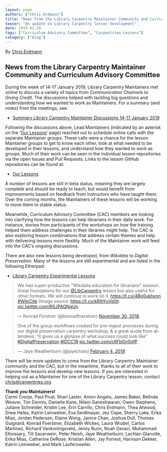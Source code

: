 ```yaml
---
layout: page
authors: ["Chris Erdmann"]
title: "News from the Library Carpentry Maintainer Community and Curriculum Advisory Committee"
teaser: "An update on Library Carpentry lesson development"
date: 2019-02-28
tags: ["Curriculum Advisory Committee", "Carpentries Lessons"]
category: ["blog"]
---
```


By [Chris Erdmann](https://twitter.com/libcce)

## News from the Library Carpentry Maintainer Community and Curriculum Advisory Committee

During the week of 14-17 January 2019, Library Carpentry Maintainers met online to discuss a variety of topics from _Communication Channels_ to _Giving Credit_. The discussions helped with tackling big questions and understanding how we wanted to work as Maintainers. For a summary (and notes) from the meetings, see:

- [Summary Library Carpentry Maintainer Discussions 14-17 January 2019](https://github.com/LibraryCarpentry/governance/blob/master/curriculum/2019-01-20-summary-maintainer-discussions.md)

Following the discussions above, Lead Maintainers (indicated by an asterisk on the '[Our Lessons](https://librarycarpentry.org/lessons/)' page) reached out to schedule online calls with the separate Maintainer groups. These calls were a chance for the lesson Maintainer groups to get to know each other, look at what needed to be developed in their lessons, and understand how they wanted to work as groups. Much of their work can be seen in the individual lesson repositories via the open Issues and Pull Requests. Links to the lesson GitHub repositories can be found at:

- [Our Lessons](https://librarycarpentry.org/lessons/)  

A number of lessons are still in beta status, meaning they are largely complete and should be ready to teach, but would benefit from improvements based on feedback from instructors who have taught them. Over the coming months, the Maintainers of these lessons will be working to move them to stable status.

Meanwhile, Curriculum Advisory Committee (CAC) members are looking into clarifying how the lessons can help librarians in their daily work. For instance, stories from participants of the workshops on how the training helped them address challenges in their libraries might help. The CAC is also exploring lesson combinations that address certain themes and help with delivering lessons more flexibly. Much of the Maintainer work will feed into the CAC’s ongoing discussions.

There are also new lessons being developed, from *Wikidata* to *Digital Preservation*. Many of the lessons are still experimental and are listed in the following Etherpad:

- [Library Carpentry Experimental Lessons](https://pad.carpentries.org/lc-experimental-lessons)

<blockquote class="twitter-tweet" data-lang="en"><p lang="en" dir="ltr">We had super-productive &quot;Wikidata education for librarians&quot; session. Great foundations for our <a href="https://twitter.com/LibCarpentry?ref_src=twsrc%5Etfw">@LibCarpentry</a> lesson but also useful for other formats. We will continue to work on it. <a href="https://t.co/4Bg0ukhxnn">https://t.co/4Bg0ukhxnn</a> <a href="https://twitter.com/hashtag/WikiCite?src=hash&amp;ref_src=twsrc%5Etfw">#WikiCite</a> (Image source: <a href="https://t.co/kRlhYuVq0t">https://t.co/kRlhYuVq0t</a>) <a href="https://t.co/RSJPAQNgUn">pic.twitter.com/RSJPAQNgUn</a></p>&mdash; Konrad Förstner (@konradfoerstner) <a href="https://twitter.com/konradfoerstner/status/1068298288028278785?ref_src=twsrc%5Etfw">November 30, 2018</a></blockquote> <script async src="https://platform.twitter.com/widgets.js" charset="utf-8"></script>
</blockquote>

<blockquote class="twitter-tweet" data-conversation="none" data-lang="en"><p lang="en" dir="ltr">One of the group workflows created for pre-ingest processes during our digital preservation carpentry workshop, &amp; a great quote from attendees: “it gives us a glimpse of what success could look like” <a href="https://twitter.com/hashtag/DigitalPreservation?src=hash&amp;ref_src=twsrc%5Etfw">#DigitalPreservation</a> <a href="https://twitter.com/hashtag/IDCC19?src=hash&amp;ref_src=twsrc%5Etfw">#IDCC19</a> <a href="https://t.co/c6FbGn0qfP">pic.twitter.com/c6FbGn0qfP</a></p>&mdash; Jaye Weatherburn (@jayechats) <a href="https://twitter.com/jayechats/status/1092269664585957376?ref_src=twsrc%5Etfw">February 4, 2019</a></blockquote> <script async src="https://platform.twitter.com/widgets.js" charset="utf-8"></script> 
</blockquote>
 
There will be more updates to come from the Library Carpentry Maintainer community and the CAC, but in the meantime, thanks to all of their work to improve the lessons and develop new lessons. If you are interested in helping out as a Maintainer for one of the Library Carpentry lesson, contact [chris@carpentries.org](mailto:chris@carpentries.org).

**Thank you Maintainers!**  
Carmi Cronje, Paul Pival, Shari Laster, Anton Angelo, James Baker, Belinda Weaver, Tim Dennis, Danielle Kane, Nilani Ganeshwaran, Owen Stephens, Juliane Schneider, Kristin Lee, Erin Carrillo, Chris Erdmann, Thea Atwood, Drew Heles, Katrin Leinweber, Eva Seidlmayer, Jez Cope, Sherry Lake, Erika Mias, Jordan Pedersen, Elaine Wong, Janice Chan, Joshua Dull, Thomas Guignard, Konrad Foerstner, Elizabeth Wickes, Laura Wrubel, Carlos Martinez, Richard Vankoningsveld, Jenny Bunn, Noah Geraci, Muhammad Elhossary, Till Sauerwein, Peter Neish, Jaye Weatherburn, Lachlan Glanville, Erika Mias, Catherine DeRose, Kristian Allen, Jay Forrest, Harrison Dekker, Katrin Leinweber, and Mark Laufersweiler.
